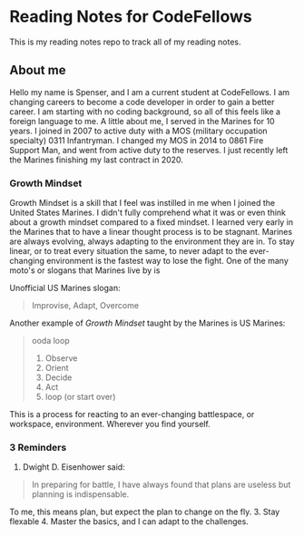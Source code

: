 # Reading Notes for CodeFellows

This is my reading notes repo to track all of my reading notes.

## About me
Hello my name is Spenser, and I am a current student at CodeFellows. I am changing careers to become a code developer in order to gain a better career. I am starting with no coding background, so all of this feels like a foreign language to me. A little about me, I served in the Marines for 10 years. I joined in 2007 to active duty with a MOS (military occupation specialty) 0311 Infantryman. I changed my MOS in 2014 to 0861 Fire Support Man, and went from active duty to the reserves. I just recently left the Marines finishing my last contract in 2020.

### Growth Mindset
Growth Mindset is a skill that I feel was instilled in me when I joined the United States Marines. I didn't fully comprehend what it was or even think about a growth mindset compared to a fixed mindset. I learned very early in the Marines that to have a linear thought process is to be stagnant. Marines are always evolving, always adapting to the environment they are in. To stay linear, or to treat every situation the same, to never adapt to the ever-changing environment is the fastest way to lose the fight. One of the many moto's or slogans that Marines live by is

Unofficial US Marines slogan:
> Improvise, Adapt, Overcome

Another example of *Growth Mindset* taught by the Marines is
US Marines:
> ooda loop
> 1. Observe
> 1. Orient
> 1. Decide
> 1. Act
> 1. loop (or start over)

This is a process for reacting to an ever-changing battlespace, or workspace, environment. Wherever you find yourself.


### 3 Reminders
1. Dwight D. Eisenhower said: 
> In preparing for battle, I have always found that plans are useless but planning is indispensable.
 
To me, this means plan, but expect the plan to change on the fly.
3. Stay flexable
4. Master the basics, and I can adapt to the challenges.

